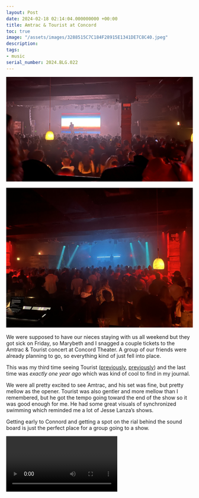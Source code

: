 ```yaml
---
layout: Post
date: 2024-02-18 02:14:04.000000000 +00:00
title: Amtrac & Tourist at Concord
toc: true
image: "/assets/images/3288515C7C184F28915E1341DE7C8C40.jpeg"
description:
tags:
- music
serial_number: 2024.BLG.022
---
```

![Tourist](/assets/images/3288515C7C184F28915E1341DE7C8C40.jpeg)

![Amtrac](/assets/images/5DB61B5C61B74CDCBD58D9788B9C590B.jpeg)

We were supposed to have our nieces staying with us all weekend but they got sick on Friday, so Marybeth and I snagged a couple tickets to the Amtrac & Tourist concert at Concord Theater\. A group of our friends were already planning to go, so everything kind of just fell into place\.

This was my third time seeing Tourist ([previously](/blog/attending/tourist-at-chop-shop), [previously](/blog/attending/tourist-gilligan-moss-at-sleeping-village)) and the last time was *exactly one year ago* which was kind of cool to find in my journal\.

We were all pretty excited to see Amtrac, and his set was fine, but pretty mellow as the opener\. Tourist was also gentler and more mellow than I remembered, but he got the tempo going toward the end of the show so it was good enough for me\. He had some great visuals of synchronized swimming which reminded me a lot of Jesse Lanza’s shows\.

Getting early to Connord and getting a spot on the rial behind the sound board is just the perfect place for a group going to a show\.

<video controls src="/assets/videos/B6B01D4A25A849C296B3710429A57B3E.mov"></video>

